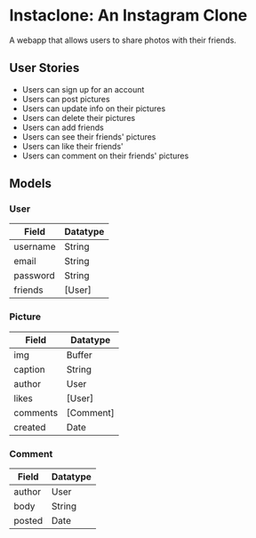 # Instaclone: An Instagram Clone
A webapp that allows users to share photos with their friends.

## User Stories
* Users can sign up for an account
* Users can post pictures
* Users can update info on their pictures
* Users can delete their pictures
* Users can add friends
* Users can see their friends' pictures
* Users can like their friends'
* Users can comment on their friends' pictures

## Models

### User
| Field    | Datatype  |
| -------- | --------- |
| username | String    |
| email    | String    |
| password | String    |
| friends  | [User]    |

### Picture
| Field    | Datatype  |
| -------- | --------- |
| img      | Buffer    |
| caption  | String    |
| author   | User      |
| likes    | [User]    |
| comments | [Comment] |
| created  | Date      |

### Comment
| Field    | Datatype  |
| -------- | --------- |
| author   | User      |
| body     | String    |
| posted   | Date      |
